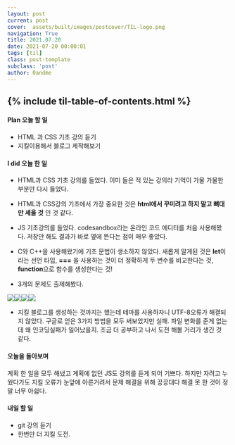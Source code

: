 ```yaml
---
layout: post
current: post
cover:  assets/built/images/postcover/TIL-logo.png
navigation: True
title: 2021.07.20
date: 2021-07-20 00:00:01
tags: [til]
class: post-template
subclass: 'post'
author: 0andme
---
```

{% include til-table-of-contents.html %}
---


<!-- excerpt-start -->

#### Plan 오늘 할 일
+ HTML 과 CSS 기초 강의 듣기
+ 지킬이용해서 블로그 제작해보기

#### I did 오늘 한 일
+ HTML과 CSS 기초 강의를 들었다. 이미 들은 적 있는 강의라 기억이 가물 가물한 부분만 다시 들었다.

+ HTML과 CSS강의 기초에서 가장 중요한 것은 **html에서 꾸미려고 하지 말고 뼈대만 세울 것** 인 것 같다.

+ JS 기초강의를 들었다. codesandbox라는 온라인 코드 에디터를 처음 사용해봤다. 저장만 해도 결과가 바로 옆에 뜬다는 점이 매우 좋았다.
+ C와 C++을 사용해왔기에 기초 문법이 생소하지 않았다. 새롭게 알게된 것은 **let**이라는 선언 타입, **===** 을 사용하는 것이 더 정확하게 두 변수를 비교한다는 것, **function**으로 함수를 생성한다는 것!


+ 3개의 문제도 출제해봤다.

![](https://images.velog.io/images/0mi/post/9a011e53-956e-4a3f-abc2-41921d4208bf/bandicam%202021-07-22%2021-02-57-742.jpg)![](https://images.velog.io/images/0mi/post/b3692382-8861-443d-b5d5-fefee431dc22/bandicam%202021-07-22%2021-03-07-330.jpg)![](https://images.velog.io/images/0mi/post/c3bcb091-9367-4ad7-b825-13d51ef1fb0e/bandicam%202021-07-22%2021-03-29-267.jpg)![](https://images.velog.io/images/0mi/post/667e3b70-1d8c-405e-83c7-5554e16ede8e/bandicam%202021-07-22%2021-03-39-437.jpg)

+ 지킬 블로그를 생성하는 것까지는 했는데 테마를 사용하자니 UTF-8오류가 해결되지 않았다. 구글로 얻은 3가지 방법을 모두 써보았지만 실패. 파일 변화를 준게 없는데 왜 인코딩실패가 일어났을지. 조금 더 공부하고 나서 도전 해볼 거리가 생긴 것 같다. 

#### 오늘을 돌아보며 

계획 한 일을 모두 해냈고 계획에 없던 JS도 강의를 듣게 되어 기쁘다.
하지만 자려고 누웠다가도 지킬 오류가 눈앞에 아른거려서 문제 해결을 위해 끙끙대다 해결 못 한 것이 정말 너무 아쉽다. 

#### 내일 할 일 
+ git 강의 듣기
+ 한번만 더 지킬 도전.
